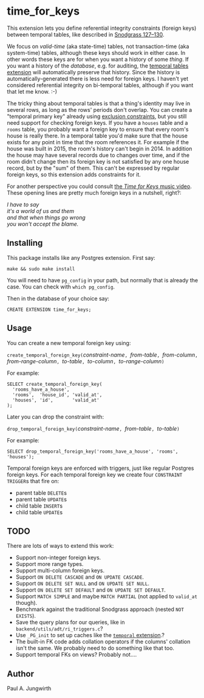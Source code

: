 time\_for\_keys
===============

This extension lets you define referential integrity constraints (foreign keys)
between temporal tables,
like described in [Snodgrass 127&ndash;130](https://www2.cs.arizona.edu/~rts/publications.html).

We focus on *valid-time* (aka state-time) tables, not transaction-time (aka system-time) tables,
although these keys should work in either case.
In other words these keys are for when you want a history of some *thing*.
If you want a history of the *database*, e.g. for auditing,
the [temporal tables extension](https://pgxn.org/dist/temporal_tables/)
will automatically preserve that history.
Since the history is automatically-generated there is less need for foreign keys.
I haven't yet considered referential integrity on bi-temporal tables,
although if you want that let me know. :-)

The tricky thing about temporal tables is that a thing's identity may live in several rows,
as long as the rows' periods don't overlap.
You can create a "temporal primary key" already
using [exclusion constraints](https://www.postgresql.org/docs/current/static/rangetypes.html#RANGETYPES-CONSTRAINT),
but you still need support for checking foreign keys.
If you have a `houses` table and a `rooms` table,
you probably want a foreign key to ensure that every room's house is really there.
In a temporal table you'd make sure that the house exists
for any point in time that the room references it.
For example if the house was built in 2015,
the room's history can't begin in 2014.
In addition the house may have several records due to changes over time,
and if the room didn't change then its foreign key is not satisfied by any one house record,
but by the "sum" of them.
This can't be expressed by regular foreign keys,
so this extension adds constraints for it.

For another perspective you could consult [the *Time for Keys* music video](https://www.youtube.com/watch?v=l1FrF2Rl8gc).
These opening lines are pretty much foreign keys in a nutshell, right?:

<i>I have to say</i><br/>
<i>it's a world of us and them</i><br/>
<i>and that when things go wrong</i><br/>
<i>you won't accept the blame.</i><br/>


Installing
----------

This package installs like any Postgres extension. First say:

    make && sudo make install

You will need to have `pg_config` in your path,
but normally that is already the case.
You can check with `which pg_config`.

Then in the database of your choice say:

    CREATE EXTENSION time_for_keys;


Usage
-----

You can create a new temporal foreign key using:

`create_temporal_foreign_key(`*constraint-name*`, `*from-table*`, `*from-column*`, `*from-range-column*`, `*to-table*`, `*to-column*`, `*to-range-column*`)`

For example:

    SELECT create_temporal_foreign_key(
      'rooms_have_a_house',
      'rooms',  'house_id', 'valid_at',
      'houses', 'id',       'valid_at'
    );

Later you can drop the constraint with:

`drop_temporal_foreign_key(`*constraint-name*`, `*from-table*`, `*to-table*`)`

For example:

    SELECT drop_temporal_foreign_key('rooms_have_a_house', 'rooms', 'houses');

Temporal foreign keys are enforced with triggers,
just like regular Postgres foreign keys.
For each temporal foreign key we create four `CONSTRAINT TRIGGER`s that fire on:

  - parent table `DELETE`s
  - parent table `UPDATE`s
  - child table `INSERT`s
  - child table `UPDATE`s


TODO
----

There are lots of ways to extend this work:

- Support non-integer foreign keys.
- Support more range types.
- Support multi-column foreign keys.
- Support `ON DELETE CASCADE` and `ON UPDATE CASCADE`.
- Support `ON DELETE SET NULL` and `ON UPDATE SET NULL`.
- Support `ON DELETE SET DEFAULT` and `ON UPDATE SET DEFAULT`.
- Support `MATCH SIMPLE` and maybe `MATCH PARTIAL` (not applied to `valid_at` though).
- Benchmark against the traditional Snodgrass approach (nested `NOT EXISTS`).
- Save the query plans for our queries, like in `backend/utils/adt/ri_triggers.c`?
- Use `_PG_init` to set up caches like the [`temporal` extension](https://github.com/arkhipov/temporal_tables).?
- The built-in FK code adds collation operators if the columns' collation isn't the same. We probably need to do something like that too.
- Support temporal FKs on views? Probably not....


Author
------

Paul A. Jungwirth

